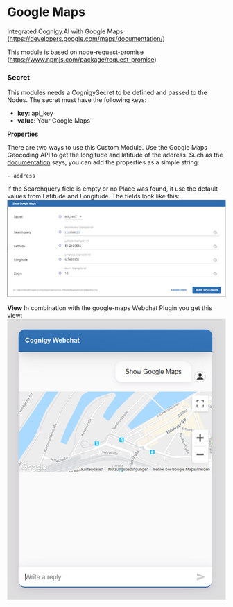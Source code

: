 ﻿# Google Maps
Integrated Cognigy.AI with Google Maps (https://developers.google.com/maps/documentation/)

This module is based on node-request-promise (https://www.npmjs.com/package/request-promise)

### Secret
This modules needs a CognigySecret to be defined and passed to the Nodes. The secret must have the following keys:

- **key**:  api_key
- **value**: Your Google Maps <API KEY>

**Properties**

There are two ways to use this Custom Module. Use the Google Maps Geocoding API to get the longitude and latitude of the address. 
    Such as the [documentation](https://developers.google.com/maps/documentation/geocoding/start) says, you can add the properties as a simple string: 

    - address
If the Searchquery field is empty or no Place was found, it use the default values from Latitude and Longitude. 
The fields look like this:
![Create Location Node](./docs/google-maps-node.png)

**View**
In combination with the google-maps Webchat Plugin you get this view:
![Create Location Node](./docs/google-maps-Webchat.png)